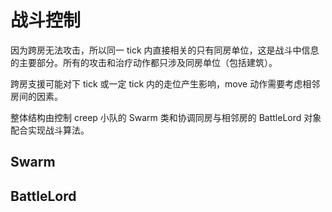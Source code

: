 # 战斗控制 
因为跨房无法攻击，所以同一 tick 内直接相关的只有同房单位，这是战斗中信息的主要部分。所有的攻击和治疗动作都只涉及同房单位（包括建筑）。

跨房支援可能对下 tick 或一定 tick 内的走位产生影响，move 动作需要考虑相邻房间的因素。

整体结构由控制 creep 小队的 Swarm 类和协调同房与相邻房的 BattleLord 对象配合实现战斗算法。

## Swarm

## BattleLord